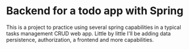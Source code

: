 # Backend for a todo app with Spring

This is a project to practice using several spring capabilities in a typical tasks management CRUD web app.
Little by little I'll be adding data persistence, authorization, a frontend and more capabilities.